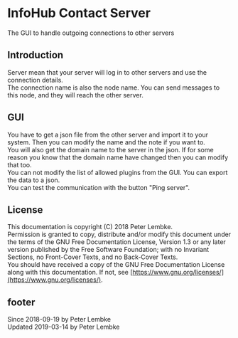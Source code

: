 # InfoHub Contact Server

The GUI to handle outgoing connections to other servers

## Introduction

Server mean that your server will log in to other servers and use the connection details.  
The connection name is also the node name. You can send messages to this node, and they will reach the other server.

## GUI

You have to get a json file from the other server and import it to your system. Then you can modify the name and the
note if you want to.  
You will also get the domain name to the server in the json. If for some reason you know that the domain name have
changed then you can modify that too.  
You can not modify the list of allowed plugins from the GUI. You can export the data to a json.  
You can test the communication with the button "Ping server".

## License

This documentation is copyright (C) 2018 Peter Lembke.  
Permission is granted to copy, distribute and/or modify this document under the terms of the GNU Free Documentation
License, Version 1.3 or any later version published by the Free Software Foundation; with no Invariant Sections, no
Front-Cover Texts, and no Back-Cover Texts.  
You should have received a copy of the GNU Free Documentation License along with this documentation. If not,
see [https://www.gnu.org/licenses/](https://www.gnu.org/licenses/).

## footer

Since 2018-09-19 by Peter Lembke  
Updated 2019-03-14 by Peter Lembke

